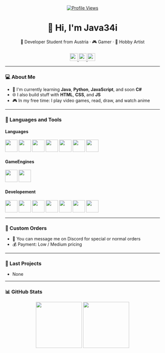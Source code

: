 <br clear="both">

<div align="center">
  <a href="https://github.com/java34i">
    <img src="https://komarev.com/ghpvc/?username=java34i&color=green" alt="Profile Views" />
  </a>
</div>

<h1 align="center">👋 Hi, I'm Java34i</h1>

<div align="center">
  <p>🚀 Developer Student from Austria · 🎮 Gamer · 🎨 Hobby Artist</p>
</div>

###

<div align="center">
  <a href="https://x.com/java34i" target="_blank">
    <img src="https://img.shields.io/static/v1?message=Twitter/X&logo=twitter&label=&color=1da1f2&logoColor=white&style=for-the-badge" height="25" />
  </a>
  <a href="https://discord.com/users/1349383974622986324" target="_blank">
    <img src="https://img.shields.io/static/v1?message=Discord&logo=discord&label=&color=7289da&logoColor=white&style=for-the-badge" height="25" />
  </a>
  <a href="https://github.com/java34i" target="_blank">
    <img src="https://img.shields.io/static/v1?message=GitHub&logo=github&label=&color=171515&logoColor=white&style=for-the-badge" height="25" />
  </a>
</div>

---

### 💻 About Me

- 🧠 I'm currently learning **Java**, **Python**, **JavaScript**, and soon **C#**
- 🌐 I also build stuff with **HTML**, **CSS**, and **JS**
- 🎮 In my free time: I play video games, read, draw, and watch anime

---

### 🧰 Languages and Tools

#### Languages
<div align="left">
  <img src="https://cdn.jsdelivr.net/gh/devicons/devicon/icons/java/java-original.svg" height="40"/>
  <img src="https://cdn.jsdelivr.net/gh/devicons/devicon/icons/csharp/csharp-original.svg" height="40"/>
  <img src="https://cdn.jsdelivr.net/gh/devicons/devicon/icons/p5js/p5js-original.svg" height="40"/>
  <img src="https://cdn.jsdelivr.net/gh/devicons/devicon/icons/python/python-original.svg" height="40"/>
  <img src="https://cdn.jsdelivr.net/gh/devicons/devicon/icons/javascript/javascript-original.svg" height="40"/>
  <img src="https://cdn.jsdelivr.net/gh/devicons/devicon/icons/html5/html5-original.svg" height="40"/>
  <img src="https://cdn.jsdelivr.net/gh/devicons/devicon/icons/css3/css3-original.svg" height="40"/>
</div>

#### GameEngines
<div align="left">
  <img src="https://cdn.jsdelivr.net/gh/devicons/devicon/icons/unity/unity-original.svg" height="40">
  <img src="https://cdn.jsdelivr.net/gh/devicons/devicon/icons/unrealengine/unrealengine-original.svg" height="40">
  
  
</div>

#### Developement
<div>
  <img src="https://cdn.jsdelivr.net/gh/devicons/devicon/icons/vscode/vscode-original.svg" height="40"/>
  <img src="https://cdn.jsdelivr.net/gh/devicons/devicon/icons/visualstudio/visualstudio-original.svg" height="40"/>
  <img src="https://cdn.jsdelivr.net/gh/devicons/devicon/icons/intellij/intellij-original.svg" height="40">
  <img src="https://cdn.jsdelivr.net/gh/devicons/devicon/icons/pycharm/pycharm-original.svg" height="40"/>
  <img src="https://cdn.jsdelivr.net/gh/devicons/devicon/icons/codepen/codepen-original.svg" height="40"/>
  <img src="https://cdn.jsdelivr.net/gh/devicons/devicon/icons/p5js/p5js-original.svg" height="40"/>
  <img src="https://cdn.jsdelivr.net/gh/devicons/devicon/icons/github/github-original.svg" height="40"/>
</div>

---

### 🛒 Custom Orders

- 💬 You can message me on Discord for special or normal orders
- 💰 Payment: Low / Medium pricing

---

### 🚧 Last Projects

- None

---

### 📊 GitHub Stats

<div align="center">
  <img src="https://github-readme-stats.vercel.app/api?username=java34i&show_icons=true&theme=radical" height="150" />
  <img src="https://github-readme-stats.vercel.app/api/top-langs/?username=java34i&layout=compact&theme=radical" height="150" />
</div>
